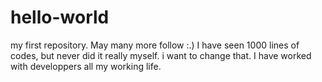 # hello-world
my first repository. May many more follow :.)
I have seen 1000  lines of codes, but never did it really myself. i want to change that.
I have worked with developpers all my working life. 
